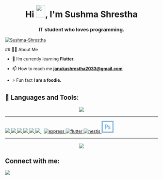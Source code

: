 
<h1 align="center">Hi <img src="https://raw.githubusercontent.com/MartinHeinz/MartinHeinz/master/wave.gif" width="30px" height="40px">, I'm Sushma Shrestha</h1>
<h3 align="center">IT student who loves programming.</h3>

<p align="left"> <a href="https://github.com/ryo-ma/github-profile-trophy"><img src="https://github-profile-trophy.vercel.app/?username=Sushma-Shrestha" alt="Sushma-Shrestha" /></a> </p>
## 🙋‍♂️ About Me

- 🌱 I’m currently learning **Flutter.**

- 📫 How to reach me **janukashrestha2033@gmail.com**

- ⚡ Fun fact **I am a foodie.**

## 🚀 Languages and Tools:

<div align="center">
    <img align="center" src="https://github-readme-stats.vercel.app/api/top-langs/?username=Sushma-Shrestha&layout=compact" />
 </div>
 <hr>

<p align="left"> 
    <a href="https://www.java.com" target="_blank"> <img src="https://img.icons8.com/color/48/000000/java-coffee-cup-logo.png"/> </a>
    <a href="https://developer.mozilla.org/en-US/docs/Web/JavaScript" target="_blank"> <img src="https://img.icons8.com/color/48/000000/javascript.png"/> </a> 
    <a href="https://www.w3.org/html/" target="_blank"> <img src="https://img.icons8.com/color/48/000000/html-5.png"/> </a> 
    <a href="https://www.w3schools.com/css/" target="_blank"> <img src="https://img.icons8.com/color/48/000000/css3.png"/> </a> 
    <a href="https://www.python.org" target="_blank"> <img src="https://img.icons8.com/color/48/000000/python.png"/> </a> 
    <a style="padding-right:8px;" href="https://www.mysql.com/" target="_blank"> <img src="https://img.icons8.com/fluent/50/000000/mysql-logo.png"/> </a>
    <a href="https://www.adobe.com/products/xd.html" target="_blank" rel="noreferrer"> <img
                    src="https://upload.wikimedia.org/wikipedia/commons/d/dc/Adobe_Experience_Design_logo.svg"
                    alt="express" width="40" height="40" /> </a>
    <a href="https://flutter.dev" target="_blank" rel="noreferrer"> <img
                src="https://www.vectorlogo.zone/logos/flutterio/flutterio-icon.svg" alt="flutter" width="40" height="40" />
    <a href="https://www.figma.com/" target="_blank" rel="noreferrer">
                <img src="https://upload.wikimedia.org/wikipedia/commons/3/33/Figma-logo.svg" alt="nestjs"
                    width="40" height="40" /> </a>
      <a href="https://www.photoshop.com/en" target="_blank"
            rel="noreferrer"> <img
                src="https://raw.githubusercontent.com/devicons/devicon/master/icons/photoshop/photoshop-line.svg"
                alt="photoshop" width="40" height="40" /> </a>
</p>

<hr>
<div align="center">
    <img align="center" src="https://github-readme-stats.vercel.app/api?username=Sushma-Shrestha&show_icons=true&theme=radical" />
</div>

## Connect with me:
<p align="left">

<a href = "https://www.linkedin.com/in/sushma-shrestha-67a0a4236/"><img src="https://img.icons8.com/fluent/48/000000/linkedin.png"/></a>

</p>

